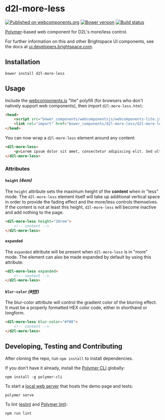 # d2l-more-less
[![Published on webcomponents.org](https://img.shields.io/badge/webcomponents.org-published-blue.svg)](https://www.webcomponents.org/element/BrightspaceUI/more-less)
[![Bower version][bower-image]][bower-url]
[![Build status][ci-image]][ci-url]

[Polymer](https://www.polymer-project.org)-based web component for D2L's more/less control.

For further information on this and other Brightspace UI components, see the docs at [ui.developers.brightspace.com](http://ui.developers.brightspace.com/).

## Installation

```shell
bower install d2l-more-less
```

## Usage

Include the [webcomponents.js](http://webcomponents.org/polyfills/) "lite" polyfill (for browsers who don't natively support web components), then import `d2l-more-less.html`:

```html
<head>
	<script src="bower_components/webcomponentsjs/webcomponents-lite.js"></script>
	<link rel="import" href="bower_components/d2l-more-less/d2l-more-less.html">
</head>
```

You can now wrap a `d2l-more-less` element around any content:
```html
<d2l-more-less>
	<p>Lorem ipsum dolor sit amet, consectetur adipiscing elit. Sed ultricies, ligula vulputate mattis aliquam, arcu arcu porttitor urna, ut pretium neque lorem venenatis elit. Fusce rutrum, nunc a tempor dictum, elit est lobortis libero, at lobortis nisl libero id enim. Vestibulum in lorem sed metus ornare faucibus a ac massa. Donec sodales massa vitae lacus blandit, at placerat erat blandit. Aenean consequat sapien ac viverra ornare. Nullam sem felis, ultrices nec egestas ut, mollis ac arcu. Nunc sit amet aliquam neque, fringilla lobortis justo. Sed pharetra, ipsum ut tempor tempor, sem risus tincidunt nisl, vitae feugiat lectus lorem a urna. In sit amet lobortis tellus. Sed suscipit magna et aliquam consequat. Pellentesque rhoncus ut dui at semper. Mauris vel ante euismod, tempus nunc eu, pellentesque lacus. Mauris consectetur ante eget consequat tempus.</p>
</d2l-more-less>
```

### Attributes

#### `height` _(4em)_

The `height` attribute sets the maximum height of the **content** when in "less" mode. The `d2l-more-less` element itself will take up additional vertical space in order to provide the fading effect and the more/less controls themselves. If the content is not at least this height, `d2l-more-less` will become inactive and add nothing to the page.

```html
<d2l-more-less height="10rem">
	<!-- content -->
</d2l-more-less>
```

#### `expanded`

The `expanded` attribute will be present when `d2l-more-less` is in "more" mode. The element can also be made expanded by default by using this attribute.

```html
<d2l-more-less expanded>
	<!-- content -->
</d2l-more-less>
```

#### `blur-color` _(#fff)_

The blur-color attribute will control the gradient color of the blurring effect. It must be a properly formatted HEX color code, either in shorthand or longform.

```html
<d2l-more-less blur-color="#f00">
	<!-- content -->
</d2l-more-less>
```

## Developing, Testing and Contributing

After cloning the repo, run `npm install` to install dependencies.

If you don't have it already, install the [Polymer CLI](https://www.polymer-project.org/2.0/docs/tools/polymer-cli) globally:

```shell
npm install -g polymer-cli
```

To start a [local web server](https://www.polymer-project.org/2.0/docs/tools/polymer-cli-commands#serve) that hosts the demo page and tests:

```shell
polymer serve
```

To lint ([eslint](http://eslint.org/) and [Polymer lint](https://www.polymer-project.org/2.0/docs/tools/polymer-cli-commands#lint)):

```shell
npm run lint
```

[bower-url]: http://bower.io/search/?q=d2l-more-less
[bower-image]: https://badge.fury.io/bo//d2l-more-less.svg
[ci-url]: https://travis-ci.org/BrightspaceUI/more-less
[ci-image]: https://travis-ci.org/BrightspaceUI/more-less.svg
